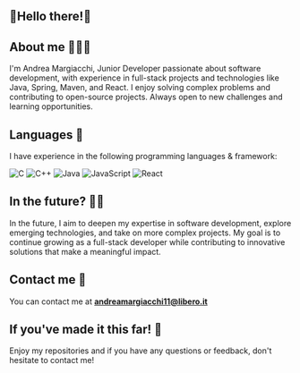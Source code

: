 ## 🍝Hello there!🍝

## About me 🙋🏼‍♂️

I'm Andrea Margiacchi, Junior Developer passionate about software development, with experience in full-stack projects and technologies like Java, Spring, Maven, and React. I enjoy solving complex problems and contributing to open-source projects. Always open to new challenges and learning opportunities.

## Languages 👾

I have experience in the following programming languages & framework:

![C](https://img.shields.io/badge/c-%2300599C.svg?style=for-the-badge&logo=c&logoColor=white)
![C++](https://img.shields.io/badge/c++-%2300599C.svg?style=for-the-badge&logo=c%2B%2B&logoColor=white)
![Java](https://img.shields.io/badge/java-%23ED8B00.svg?style=for-the-badge&logo=openjdk&logoColor=white)
![JavaScript](https://img.shields.io/badge/javascript-%23323330.svg?style=for-the-badge&logo=javascript&logoColor=%23F7DF1E)
![React](https://img.shields.io/badge/react-%2320232a.svg?style=for-the-badge&logo=react&logoColor=%2361DAFB)

## In the future? 🏃🏼

In the future, I aim to deepen my expertise in software development, explore emerging technologies, and take on more complex projects. My goal is to continue growing as a full-stack developer while contributing to innovative solutions that make a meaningful impact.

## Contact me 📩

You can contact me at **andreamargiacchi11@libero.it**

## If you've made it this far! 🙏

Enjoy my repositories and if you have any questions or feedback, don't hesitate to contact me!
